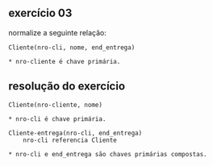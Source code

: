## exercício 03
normalize a seguinte relação:
```
Cliente(nro-cli, nome, end_entrega)

* nro-cliente é chave primária.
```



## resolução do exercício

```
Cliente(nro-cliente, nome)

* nro-cli é chave primária.
```

```
Cliente-entrega(nro-cli, end_entrega)
    nro-cli referencia Cliente

* nro-cli e end_entrega são chaves primárias compostas.
```



